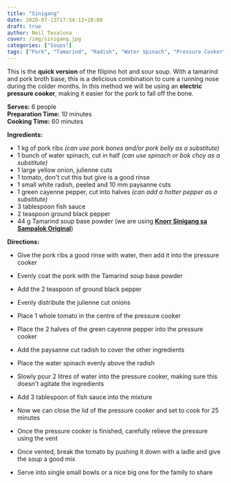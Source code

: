 ```yaml
---
title: "Sinigang"
date: 2020-07-13T17:54:13+10:00
draft: true
author: Neil Tesaluna
cover: /img/sinigang.jpg
categories: ["Soups"]
tags: ["Pork", "Tamarind", "Radish", "Water Spinach", "Pressure Cooker"]
---
```


This is the **quick version** of the filipino hot and sour soup. With a tamarind and pork broth base, this is a delicious combination to cure a running nose during the colder months. In this method we will be using an **electric pressure cooker**, making it easier for the pork to fall off the bone.

<!--more-->

**Serves:** 6 people  
**Preparation Time:** 10 minutes  
**Cooking Time:** 60 minutes  

**Ingredients:**
- 1 kg of pork ribs *(can use pork bones and/or pork belly as a substitute)*
- 1 bunch of water spinach, cut in half *(can use spinach or bok choy as a substitute)*
- 1 large yellow onion, julienne cuts
- 1 tomato, don't cut this but give is a good rinse
- 1 small white radish, peeled and 10 mm paysanne cuts
- 1 green cayenne pepper, cut into halves *(can add a hotter pepper as a substitute)*
- 3 tablespoon fish sauce
- 2 teaspoon ground black pepper
- 44 g Tamarind soup base powder (we are using [**Knorr Sinigang sa Sampalok Original**](https://www.knorr.com/ph/knorr-products/knorr-sinigang-mix/knorr-sinigang-sa-sampalok-original.html))

**Directions:**
- Give the pork ribs a good rinse with water, then add it into the pressure cooker

- Evenly coat the pork with the Tamarind soup base powder

- Add the 2 teaspoon of ground black pepper

- Evenly distribute the julienne cut onions

- Place 1 whole tomato in the centre of the pressure cooker

- Place the 2 halves of the green cayenne pepper into the pressure cooker

- Add the paysanne cut radish to cover the other ingredients

- Place the water spinach evenly above the radish

- Slowly pour 2 litres of water into the pressure cooker, making sure this doesn't agitate the ingredients

- Add 3 tablespoon of fish sauce into the mixture

- Now we can close the lid of the pressure cooker and set to cook for 25 minutes

- Once the pressure cooker is finished, carefully relieve the pressure using the vent

- Once vented, break the tomato by pushing it down with a ladle and give the soup a good mix

- Serve into single small bowls or a nice big one for the family to share
